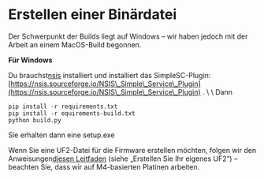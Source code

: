 # Erstellen einer Binärdatei

Der Schwerpunkt der Builds liegt auf Windows – wir haben jedoch mit der Arbeit an einem MacOS-Build begonnen.

**Für Windows**

Du brauchst[nsis](http://nsis.sourceforge.io/) installiert und installiert das SimpleSC-Plugin:[https://nsis.sourceforge.io/NSIS\_Simple\_Service\_Plugin](https://nsis.sourceforge.io/NSIS\_Simple\_Service\_Plugin) . \ \ Dann

```
pip install -r requirements.txt
pip install -r equirements-build.txt 
python build.py 
```

Sie erhalten dann eine setup.exe

Wenn Sie eine UF2-Datei für die Firmware erstellen möchten, folgen wir den Anweisungen[diesen Leitfaden](https://learn.adafruit.com/adafruit-metro-m0-express/uf2-bootloader-details#entering-bootloader-mode-2929745) (siehe „Erstellen Sie Ihr eigenes UF2“) – beachten Sie, dass wir auf M4-basierten Platinen arbeiten.

